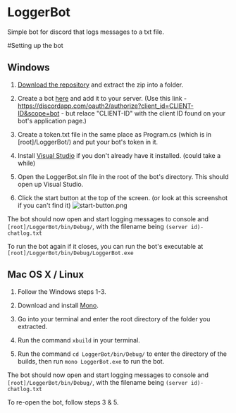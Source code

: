 # LoggerBot
Simple bot for discord that logs messages to a txt file.

#Setting up the bot

## Windows
1. [Download the repository](https://github.com/Noahkiq/LoggerBot/archive/master.zip) and extract the zip into a folder.

2. Create a bot [here](https://discordapp.com/developers/applications/me/create) and add it to your server. (Use this link - https://discordapp.com/oauth2/authorize?client_id=CLIENT-ID&scope=bot - but relace "CLIENT-ID" with the client ID found on your bot's application page.)

3. Create a token.txt file in the same place as Program.cs (which is in [root]/LoggerBot/) and put your bot's token in it.

4. Install [Visual Studio](https://go.microsoft.com/fwlink/?LinkId=691978&clcid=0x409) if you don't already have it installed. (could take a while)

5. Open the LoggerBot.sln file in the root of the bot's directory. This should open up Visual Studio.

6. Click the start button at the top of the screen. (or look at this screenshot if you can't find it)
![start-button.png](http://i.imgur.com/grmqm0n.png)

The bot should now open and start logging messages to console and `[root]/LoggerBot/bin/Debug/`, with the filename being `(server id)-chatlog.txt`

To run the bot again if it closes, you can run the bot's executable at `[root]/LoggerBot/bin/Debug/LoggerBot.exe`

## Mac OS X / Linux

1. Follow the Windows steps 1-3.

2. Download and install [Mono](http://www.mono-project.com/download/).

3. Go into your terminal and enter the root directory of the folder you extracted.

4. Run the command `xbuild` in your terminal.

5. Run the command `cd LoggerBot/bin/Debug/` to enter the directory of the builds, then run `mono LoggerBot.exe` to run the bot.

The bot should now open and start logging messages to console and `[root]/LoggerBot/bin/Debug/`, with the filename being `(server id)-chatlog.txt`

To re-open the bot, follow steps 3 & 5.

